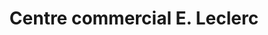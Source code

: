 ---
title: "Centre commercial E. Leclerc"
url: /josselin/centre-commercial-e-leclerc/
shop: supermarché
---